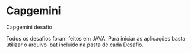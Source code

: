 # Capgemini
Capgemini desafio

Todos os desafios foram feitos em JAVA.
Para iniciar as aplicações basta utilizar o arquivo .bat incluido na pasta de cada Desafio.
